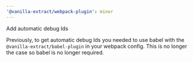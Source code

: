 ```yaml
---
'@vanilla-extract/webpack-plugin': minor
---
```


Add automatic debug Ids

Previously, to get automatic debug Ids you needed to use babel with the `@vanilla-extract/babel-plugin` in your webpack config. This is no longer the case so babel is no longer required. 